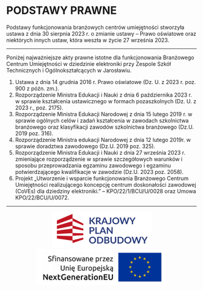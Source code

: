 # PODSTAWY PRAWNE
Podstawy funkcjonowania branżowych centrów umiejętności stworzyła ustawa z dnia 30 sierpnia 2023 r. o zmianie ustawy – Prawo oświatowe oraz niektórych innych ustaw, która weszła w życie 27 września 2023.

<hr>

Poniżej najważniejsze akty prawne istotne dla funkcjonowania Branżowego Centrum Umiejętności w dziedzinie elektroniki przy Zespole Szkół Technicznych i Ogólnokształcących w Jarosławiu.

1. Ustawa z dnia 14 grudnia 2016 r. Prawo oświatowe (Dz. U. z 2023 r. poz. 900 z późn. zm.). 
2. Rozporządzenie Ministra Edukacji i Nauki z dnia 6 października 2023 r. w sprawie kształcenia ustawicznego w formach pozaszkolnych (Dz. U. z 2023 r., poz. 2175). 
3. Rozporządzenie Ministra Edukacji Narodowej z dnia 15 lutego 2019 r. w sprawie ogólnych celów i zadań kształcenia w zawodach szkolnictwa branżowego oraz klasyfikacji zawodów szkolnictwa branżowego (Dz.U. 2019 poz. 316). 
4. Rozporządzenie Ministra edukacji Narodowej z dnia 12 lutego 2019r. w sprawie doradztwa zawodowego (Dz.U. 2019 poz. 325). 
5. Rozporządzenie Ministra Edukacji i Nauki z dnia 27 września 2023 r. zmieniające rozporządzenie w sprawie szczegółowych warunków i sposobu przeprowadzania egzaminu zawodowego i egzaminu potwierdzającego kwalifikacje w zawodzie (Dz.U. 2023 poz. 2058). 
6. Projekt „Utworzenie i wsparcie funkcjonowania Branżowego Centrum Umiejętności realizującego koncepcję centrum doskonałości zawodowej (CoVEs) dla dziedziny elektroniki.” – KPO/22/1/BCU/U/0028 oraz Umowa KPO/22/BCU/U/0072.

<hr>

<p align="center">
	<img src="https://github.com/meetox80/zstio/blob/main/misc/bcu/img/badges/kpu.png?raw=true">
	<img src="https://github.com/meetox80/zstio/blob/main/misc/bcu/img/badges/nextgenerationeu.png?raw=true">
<p>